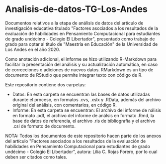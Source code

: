# Analisis-de-datos-TG-Los-Andes
Documentos relativos a la etapa de análisis de datos del artículo de investigación educativa titulado "Factores asociados a los resultados de la evaluación de habilidades en Pensamiento Computacional para estudiantes de grado undécimo - Colegio El Libertador", presentado como trabajo de grado para optar al título de "Maestría en Educación" de la Universidad de Los Andes en el año 2020.

Como anotación adicional, el informe se hizo utilizando R-Markdown para facilitar la presentación del análisis y su actualización automática, en caso de correcciones o adiciones de nuevos datos. RMarkdown es un tipo de documento de RStudio que permite integrar texto con código de R.

Este repositorio contiene dos carpetas:

 - Datos: En esta carpeta se encuentran las bases de datos utilizadas durante el proceso, en formatos .cvs, .xslx y .RData, además del archivo original del análisis, con comentarios, en código R.
 - Informe: En esta carpeta se encuentran: El archivo del informe de nálisis en formato .pdf, el archivo del informe de análsis en formato .Rmd, la base de datos de referencia, el archivo .ris de bibliografía y el archivo .csl de formato de documento.

NOTA: Todos los documentos de este repositorio hacen parte de los anexos del artículo "Factores asociados a los resultados de la evaluación de habilidades en Pensamiento Computacional para estudiantes de grado undécimo - Colegio El Libertador", autora: Lilia C. Rojas Forero,  por lo cual deben ser citados como tales.
